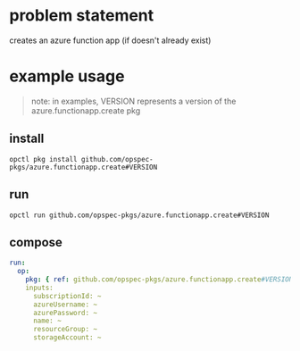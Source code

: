 # problem statement
creates an azure function app (if doesn't already exist)

# example usage

> note: in examples, VERSION represents a version of the azure.functionapp.create pkg

## install

```shell
opctl pkg install github.com/opspec-pkgs/azure.functionapp.create#VERSION
```

## run

```
opctl run github.com/opspec-pkgs/azure.functionapp.create#VERSION
```

## compose

```yaml
run:
  op:
    pkg: { ref: github.com/opspec-pkgs/azure.functionapp.create#VERSION }
    inputs: 
      subscriptionId: ~
      azureUsername: ~
      azurePassword: ~
      name: ~
      resourceGroup: ~
      storageAccount: ~
```

